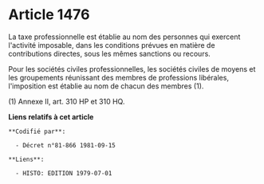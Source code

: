# Article 1476

La taxe professionnelle est établie au nom des personnes qui exercent l'activité imposable, dans les conditions prévues en
matière de contributions directes, sous les mêmes sanctions ou recours.

Pour les sociétés civiles professionnelles, les sociétés civiles de moyens et les groupements réunissant des membres de
professions libérales, l'imposition est établie au nom de chacun des membres (1).

(1) Annexe II, art. 310 HP et 310 HQ.

**Liens relatifs à cet article**

	**Codifié par**:

	  - Décret n°81-866 1981-09-15

	**Liens**:

	  - HISTO: EDITION 1979-07-01
